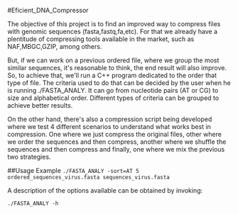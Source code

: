 #Eficient_DNA_Compressor

The objective of this project is to find an improved way to compress files with genomic sequences (fasta,fastq,fa,etc). For that we already have a plentitude of compressing tools available in the market, such as NAF,MBGC,GZIP, among others.

But, if we can work on a previous ordered file, where we group the most similar sequences, it's reasonable to think, the end result will also improve. So, to achieve that, we'll run a C++ program dedicated to the order that type of file. The criteria used to do that can be decided by the user when he is running ./FASTA_ANALY. It can go from nucleotide pairs (AT or CG) to size and alphabetical order. Different types of criteria can be grouped to achieve better results.

On the other hand, there's also a compression script being developed where we test 4 different scenarios to understand what works best in compression. One where we just compress the original files, other where we order the sequences and then compress, another where we shuffle the sequences and then compress and finally, one where we mix the previous two strategies.

##Usage Example
` ./FASTA_ANALY -sort=AT 5 ordered_sequences_virus.fasta sequences_virus.fasta `

A description of the options available can be obtained by invoking:

` ./FASTA_ANALY -h `
